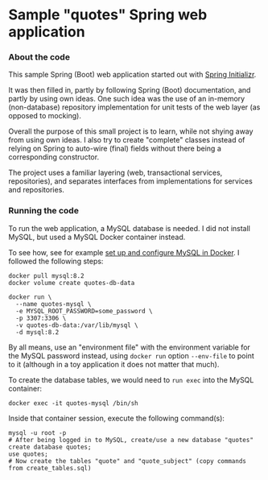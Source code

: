 # Sample "quotes" Spring web application

### About the code

This sample Spring (Boot) web application started out with
[Spring Initializr](https://start.spring.io/).

It was then filled in, partly by following Spring (Boot) documentation,
and partly by using own ideas. One such idea was the use of an
in-memory (non-database) repository implementation for unit tests of
the web layer (as opposed to mocking).

Overall the purpose of this small project is to learn,
while not shying away from using own ideas. I also try to
create "complete" classes instead of relying on Spring to
auto-wire (final) fields without there being a corresponding constructor.

The project uses a familiar layering (web, transactional services, repositories),
and separates interfaces from implementations for services and
repositories.

### Running the code

To run the web application, a MySQL database is needed.
I did not install MySQL, but used a MySQL Docker container instead.

To see how, see for example [set up and configure MySQL in Docker](https://www.datacamp.com/tutorial/set-up-and-configure-mysql-in-docker).
I followed the following steps:
```agsl
docker pull mysql:8.2
docker volume create quotes-db-data

docker run \
  --name quotes-mysql \
  -e MYSQL_ROOT_PASSWORD=some_password \
  -p 3307:3306 \
  -v quotes-db-data:/var/lib/mysql \
  -d mysql:8.2
```
By all means, use an "environment file" with the environment
variable for the MySQL password instead, using `docker run` option
`--env-file` to point to it (although in a toy application it does
not matter that much).

To create the database tables, we would need to `run exec` into the MySQL
container:
```agsl
docker exec -it quotes-mysql /bin/sh
```

Inside that container session, execute the following command(s):
```agsl
mysql -u root -p
# After being logged in to MySQL, create/use a new database "quotes"
create database quotes;
use quotes;
# Now create the tables "quote" and "quote_subject" (copy commands from create_tables.sql)
```
